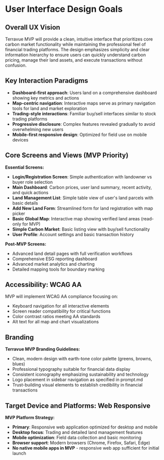 # User Interface Design Goals

## Overall UX Vision
Terravue MVP will provide a clean, intuitive interface that prioritizes core carbon market functionality while maintaining the professional feel of financial trading platforms. The design emphasizes simplicity and clear information hierarchy to ensure users can quickly understand carbon pricing, manage their land assets, and execute transactions without confusion.

## Key Interaction Paradigms
- **Dashboard-first approach**: Users land on a comprehensive dashboard showing key metrics and actions
- **Map-centric navigation**: Interactive maps serve as primary navigation tools for land and market exploration
- **Trading-style interactions**: Familiar buy/sell interfaces similar to stock trading platforms
- **Progressive disclosure**: Complex features revealed gradually to avoid overwhelming new users
- **Mobile-first responsive design**: Optimized for field use on mobile devices

## Core Screens and Views (MVP Priority)
**Essential Screens:**
- **Login/Registration Screen**: Simple authentication with landowner vs buyer role selection
- **Main Dashboard**: Carbon prices, user land summary, recent activity, and quick actions
- **Land Management List**: Simple table view of user's land parcels with basic details
- **Add New Land Form**: Streamlined form for land registration with map picker
- **Basic Global Map**: Interactive map showing verified land areas (read-only for MVP)
- **Simple Carbon Market**: Basic listing view with buy/sell functionality
- **User Profile**: Account settings and basic transaction history

**Post-MVP Screens:**
- Advanced land detail pages with full verification workflows
- Comprehensive ESG reporting dashboard
- Advanced market analytics and charting
- Detailed mapping tools for boundary marking

## Accessibility: WCAG AA
MVP will implement WCAG AA compliance focusing on:
- Keyboard navigation for all interactive elements
- Screen reader compatibility for critical functions
- Color contrast ratios meeting AA standards
- Alt text for all map and chart visualizations

## Branding
**Terravue MVP Branding Guidelines:**
- Clean, modern design with earth-tone color palette (greens, browns, blues)
- Professional typography suitable for financial data display
- Consistent iconography emphasizing sustainability and technology
- Logo placement in sidebar navigation as specified in prompt.md
- Trust-building visual elements to establish credibility in financial transactions

## Target Device and Platforms: Web Responsive
**MVP Platform Strategy:**
- **Primary**: Responsive web application optimized for desktop and mobile
- **Desktop focus**: Trading and detailed land management features
- **Mobile optimization**: Field data collection and basic monitoring
- **Browser support**: Modern browsers (Chrome, Firefox, Safari, Edge)
- **No native mobile apps in MVP** - responsive web app sufficient for initial launch

